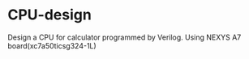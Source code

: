 # CPU-design
Design a CPU for calculator programmed by Verilog.
Using NEXYS A7 board(xc7a50ticsg324-1L)
